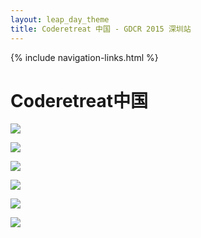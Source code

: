 ```yaml
---
layout: leap_day_theme
title: Coderetreat 中国 - GDCR 2015 深圳站
---
```


{% include navigation-links.html %}

# Coderetreat中国

![](http://api.ning.com/files/3N7BcgqSCcT6F6h4M4Le8om-lV0X39KJqk4aWzV0EzfSp*wEeKFuz71g6pBA4ioS8XLM5AL317WjTGpJmK1ZrOAvfCvannL7/IMG_6588.JPG?width=737&height=491)

![](http://api.ning.com/files/3N7BcgqSCcT-3lNn8CMDOa-amJFmmmkIlc7Ag8IDAUu7bjRTF1LeZVF0-JVeisQtOxoCRaLvouuw3QxLeNy-QNUHQOZFyLFV/IMG_6583.JPG?width=737&height=491)

![](http://api.ning.com/files/3N7BcgqSCcQTQmbgb681pqn3R2IUvEB83LrE28jVNWm7Bohx45w3nZ-AN*qB0Odb7ITDK-yMxG3xgfV0i6O56qNk0BbSk3kQ/IMG_20151114_131931.jpg?width=737&height=552)

![](http://api.ning.com/files/3N7BcgqSCcRUjJS0ZlNZj44i**Uyi8102yycBKqgwwXCyaj4QpwcuvuCiTcobTKJexULX1TGXsaWB8ZjQd7gS5c*Ov3vU*gz/IMG_20151114_105403.jpg?width=737&height=552)

![](http://api.ning.com/files/3N7BcgqSCcTRHn-Fgx23g-l*ncW77FRSFhemKv8Ogt62SBZXGTN5d1hERBcsGkBe0eCWjH1V7rQQSCVdSfxzXLB*CKyhTEUV/IMG_6669.JPG?width=737&height=491)

![](http://api.ning.com/files/3N7BcgqSCcSNesAM0l6lWZvl*uT1WExj0bMtxzDNcvursQctPeeMi5me*RUzYZkSyGsP8A*z6X1KoxxQ6v4J9NHa6X1CZBaj/IMG_6642.JPG?width=737&height=491)


